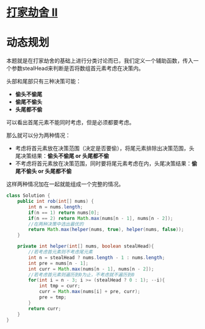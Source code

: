 # [打家劫舍 II](https://leetcode.cn/problems/house-robber-ii/)

# 动态规划

本题就是在打家劫舍的基础上进行分类讨论而已，我们定义一个辅助函数，传入一个参数stealHead来判断是否将数组首元素考虑在决策内。

头部和尾部只有三种决策可能：

+ **偷头不偷尾**
+ **偷尾不偷头**
+ **头尾都不偷**

可以看出首尾元素不能同时考虑，但是必须都要考虑。

那么就可以分为两种情况：

+ 考虑将首元素放在决策范围（决定是否要偷），将尾元素排除出决策范围，头尾决策结果：**偷头不偷尾 or 头尾都不偷**
+ 不考虑将首元素放在决策范围，同时要将尾元素考虑在内，头尾决策结果：**偷尾不偷头 or 头尾都不偷**

这样两种情况加在一起就能组成一个完整的情况。

~~~java
class Solution {
    public int rob(int[] nums) {
        int n = nums.length;
        if(n == 1) return nums[0];
        if(n == 2) return Math.max(nums[n - 1], nums[n - 2]);
        //在两种决策中选出最优的
        return Math.max(helper(nums, true), helper(nums, false));
    }

    private int helper(int[] nums, boolean stealHead){
        //若考虑首元素则不考虑尾元素
        int n = stealHead ? nums.length - 1 : nums.length;
        int pre = nums[n - 1];
        int curr = Math.max(nums[n - 1], nums[n - 2]);
        //若考虑首元素则遍历到0为止，不考虑就不遍历到0
        for(int i = n - 3; i >= (stealHead ? 0 : 1); --i){
            int tmp = curr;
            curr = Math.max(nums[i] + pre, curr);
            pre = tmp;
        }
        return curr;
    }
}
~~~
